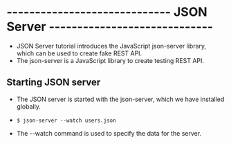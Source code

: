 # ----------------------------- JSON Server -----------------------------

- JSON Server tutorial introduces the JavaScript json-server library, which can be used to create fake REST API.
- The json-server is a JavaScript library to create testing REST API.


## Starting JSON server
- The JSON server is started with the json-server, which we have installed globally.

- `$ json-server --watch users.json`
- The --watch command is used to specify the data for the server.